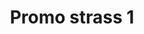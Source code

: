---
title: Promo strass 1
date: 
draft: false

# descripcion
description : Encontrá todas las promos de navidad en nuestra tienda de IG. Pedidos por  whatsapp, mail o dm.

materials: Plata 925

color: 

dimensions: 

code: 99-99-0696

type: "Promos"

categories: []

price: $490,00

# Images
# first image will be shown in the product page
images:
  # - image: "images/path_to_image"
  # La ubicacion de las imagenes es imagenes/Promos/Promos.Promo/99-99-0696-promo-strass-1
  - image: "./images/promos/promo/99-99-0696.jpg"
---